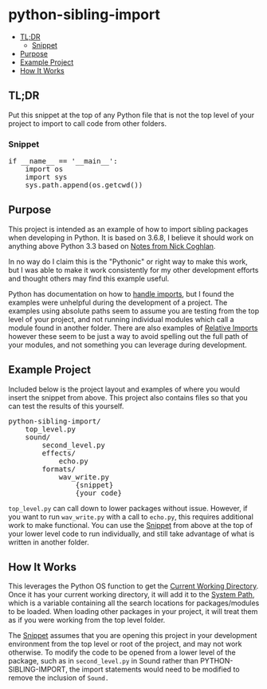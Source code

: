 # python-sibling-import <!-- omit in toc -->

- [TL;DR](#tldr)
  - [Snippet](#snippet)
- [Purpose](#purpose)
- [Example Project](#example-project)
- [How It Works](#how-it-works)

## TL;DR

Put this snippet at the top of any Python file that is not the top
level of your project to import to call code from other folders.

### Snippet

<pre>
if __name__ == '__main__':
    import os
    import sys
    sys.path.append(os.getcwd())
</pre>

## Purpose

This project is intended as an example of how to import sibling packages
when developing in Python. It is based on 3.6.8, I believe it should work
on anything above Python 3.3 based on [Notes from Nick Coghlan](http://python-notes.curiousefficiency.org/en/latest/python_concepts/import_traps.html).

In no way do I claim this is the "Pythonic" or right way to make this work,
but I was able to make it work consistently for my other development efforts
and thought others may find this example useful.

Python has documentation on how to [handle imports](https://docs.python.org/3/reference/import.html),
but I found the examples were unhelpful during the development of a project.
The examples using absolute paths seem to assume you are testing from the top
level of your project, and not running individual modules which call a module
found in another folder. There are also examples of [Relative Imports](https://docs.python.org/3/reference/import.html#package-relative-imports)
however these seem to be just a way to avoid spelling out the full path of your
modules, and not something you can leverage during development.

## Example Project

Included below is the project layout and examples of where you would insert
the snippet from above. This project also contains files so that you can test
the results of this yourself.

<pre>
python-sibling-import/
    top_level.py
    sound/
        second_level.py
        effects/
            echo.py
        formats/
            wav_write.py
                {snippet}
                {your code}
</pre>

`top_level.py` can call down to lower packages without issue. However,
if you want to run `wav_write.py` with a call to `echo.py`, this requires
additional work to make functional. You can use the [Snippet](#snippet)
from above at the top of your lower level code to run individually, and still
take advantage of what is written in another folder.

## How It Works

This leverages the Python OS function to get the [Current Working Directory](https://docs.python.org/3/library/os.html#os.getcwd).
Once it has your current working directory, it will add it to the [System Path](https://docs.python.org/3/library/sys.html#sys.path),
which is a variable containing all the search locations for packages/modules
to be loaded. When loading other packages in your project, it will treat them
as if you were working from the top level folder.

The [Snippet](#snippet) assumes that you are opening this project in your
development environment from the top level or root of the project,
and may not work otherwise. To modify the code to be opened from a lower level
of the package, such as in `second_level.py` in Sound rather than
PYTHON-SIBLING-IMPORT, the import statements would need to be modified
to remove the inclusion of `Sound.`
